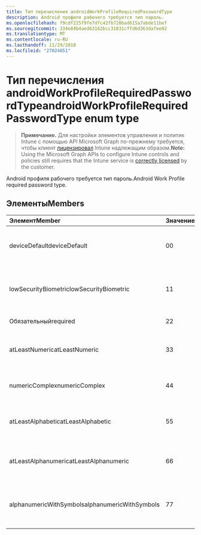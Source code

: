 ```yaml
---
title: Тип перечисления androidWorkProfileRequiredPasswordType
description: Android профиля рабочего требуется тип пароль.
ms.openlocfilehash: f9cdf225f9fe7dfc42fb728bad615a7abde11bef
ms.sourcegitcommit: 334e84b4aed63162bcc31831cffd6d363dafee02
ms.translationtype: MT
ms.contentlocale: ru-RU
ms.lasthandoff: 11/29/2018
ms.locfileid: "27024851"
---
```

# <a name="androidworkprofilerequiredpasswordtype-enum-type"></a><span data-ttu-id="32868-103">Тип перечисления androidWorkProfileRequiredPasswordType</span><span class="sxs-lookup"><span data-stu-id="32868-103">androidWorkProfileRequiredPasswordType enum type</span></span>

> <span data-ttu-id="32868-104">**Примечание.** Для настройки элементов управления и политик Intune с помощью API Microsoft Graph по-прежнему требуется, чтобы клиент [лицензировал](https://go.microsoft.com/fwlink/?linkid=839381) Intune надлежащим образом.</span><span class="sxs-lookup"><span data-stu-id="32868-104">**Note:** Using the Microsoft Graph APIs to configure Intune controls and policies still requires that the Intune service is [correctly licensed](https://go.microsoft.com/fwlink/?linkid=839381) by the customer.</span></span>

<span data-ttu-id="32868-105">Android профиля рабочего требуется тип пароль.</span><span class="sxs-lookup"><span data-stu-id="32868-105">Android Work Profile required password type.</span></span>
## <a name="members"></a><span data-ttu-id="32868-106">Элементы</span><span class="sxs-lookup"><span data-stu-id="32868-106">Members</span></span>
|<span data-ttu-id="32868-107">Элемент</span><span class="sxs-lookup"><span data-stu-id="32868-107">Member</span></span>|<span data-ttu-id="32868-108">Значение</span><span class="sxs-lookup"><span data-stu-id="32868-108">Value</span></span>|<span data-ttu-id="32868-109">Description</span><span class="sxs-lookup"><span data-stu-id="32868-109">Description</span></span>|
|:---|:---|:---|
|<span data-ttu-id="32868-110">deviceDefault</span><span class="sxs-lookup"><span data-stu-id="32868-110">deviceDefault</span></span>|<span data-ttu-id="32868-111">0</span><span class="sxs-lookup"><span data-stu-id="32868-111">0</span></span>|<span data-ttu-id="32868-112">Значение по умолчанию устройства, без цели.</span><span class="sxs-lookup"><span data-stu-id="32868-112">Device default value, no intent.</span></span>|
|<span data-ttu-id="32868-113">lowSecurityBiometric</span><span class="sxs-lookup"><span data-stu-id="32868-113">lowSecurityBiometric</span></span>|<span data-ttu-id="32868-114">1</span><span class="sxs-lookup"><span data-stu-id="32868-114">1</span></span>|<span data-ttu-id="32868-115">Биометрия низкой безопасности на основе пароль.</span><span class="sxs-lookup"><span data-stu-id="32868-115">Low security biometrics based password required.</span></span>|
|<span data-ttu-id="32868-116">Обязательный</span><span class="sxs-lookup"><span data-stu-id="32868-116">required</span></span>|<span data-ttu-id="32868-117">2</span><span class="sxs-lookup"><span data-stu-id="32868-117">2</span></span>|<span data-ttu-id="32868-118">Обязательный атрибут.</span><span class="sxs-lookup"><span data-stu-id="32868-118">Required.</span></span>|
|<span data-ttu-id="32868-119">atLeastNumeric</span><span class="sxs-lookup"><span data-stu-id="32868-119">atLeastNumeric</span></span>|<span data-ttu-id="32868-120">3</span><span class="sxs-lookup"><span data-stu-id="32868-120">3</span></span>|<span data-ttu-id="32868-121">Требуется по крайней мере цифровой пароль.</span><span class="sxs-lookup"><span data-stu-id="32868-121">At least numeric password required.</span></span>|
|<span data-ttu-id="32868-122">numericComplex</span><span class="sxs-lookup"><span data-stu-id="32868-122">numericComplex</span></span>|<span data-ttu-id="32868-123">4</span><span class="sxs-lookup"><span data-stu-id="32868-123">4</span></span>|<span data-ttu-id="32868-124">Числовой сложный пароль.</span><span class="sxs-lookup"><span data-stu-id="32868-124">Numeric complex password required.</span></span>|
|<span data-ttu-id="32868-125">atLeastAlphabetic</span><span class="sxs-lookup"><span data-stu-id="32868-125">atLeastAlphabetic</span></span>|<span data-ttu-id="32868-126">5</span><span class="sxs-lookup"><span data-stu-id="32868-126">5</span></span>|<span data-ttu-id="32868-127">Требуется по крайней мере к буквам и цифрам пароль.</span><span class="sxs-lookup"><span data-stu-id="32868-127">At least alphabetic password required.</span></span>|
|<span data-ttu-id="32868-128">atLeastAlphanumeric</span><span class="sxs-lookup"><span data-stu-id="32868-128">atLeastAlphanumeric</span></span>|<span data-ttu-id="32868-129">6</span><span class="sxs-lookup"><span data-stu-id="32868-129">6</span></span>|<span data-ttu-id="32868-130">Требуется по крайней мере буквенно-цифровой пароль.</span><span class="sxs-lookup"><span data-stu-id="32868-130">At least alphanumeric password required.</span></span>|
|<span data-ttu-id="32868-131">alphanumericWithSymbols</span><span class="sxs-lookup"><span data-stu-id="32868-131">alphanumericWithSymbols</span></span>|<span data-ttu-id="32868-132">7</span><span class="sxs-lookup"><span data-stu-id="32868-132">7</span></span>|<span data-ttu-id="32868-133">По крайней мере буквенно-цифровых с символы пароль.</span><span class="sxs-lookup"><span data-stu-id="32868-133">At least alphanumeric with symbols password required.</span></span>|



